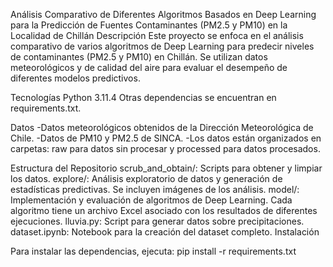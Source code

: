 Análisis Comparativo de Diferentes Algoritmos Basados en Deep Learning para la Predicción de Fuentes Contaminantes (PM2.5 y PM10) en la Localidad de Chillán
Descripción
Este proyecto se enfoca en el análisis comparativo de varios algoritmos de Deep Learning para predecir niveles de contaminantes (PM2.5 y PM10) en Chillán. 
Se utilizan datos meteorológicos y de calidad del aire para evaluar el desempeño de diferentes modelos predictivos.

Tecnologías
  Python 3.11.4
  Otras dependencias se encuentran en requirements.txt.


Datos
  -Datos meteorológicos obtenidos de la Dirección Meteorológica de Chile.
  -Datos de PM10 y PM2.5 de SINCA.
  -Los datos están organizados en carpetas: raw para datos sin procesar y processed para datos procesados.


Estructura del Repositorio
  scrub_and_obtain/: Scripts para obtener y limpiar los datos.
  explore/: Análisis exploratorio de datos y generación de estadísticas predictivas. Se incluyen imágenes de los análisis.
  model/: Implementación y evaluación de algoritmos de Deep Learning. Cada algoritmo tiene un archivo Excel asociado con los resultados de diferentes ejecuciones.
  lluvia.py: Script para generar datos sobre precipitaciones.
  dataset.ipynb: Notebook para la creación del dataset completo.
  Instalación

  
Para instalar las dependencias, ejecuta:
pip install -r requirements.txt

